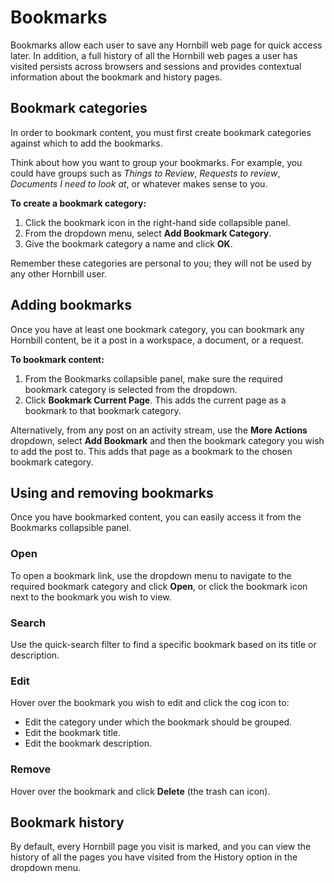 # Bookmarks
Bookmarks allow each user to save any Hornbill web page for quick access later. In addition, a full history of all the Hornbill web pages a user has visited persists across browsers and sessions and provides contextual information about the bookmark and history pages.

## Bookmark categories
In order to bookmark content, you must first create bookmark categories against which to add the bookmarks.

Think about how you want to group your bookmarks. For example, you could have groups such as *Things to Review*, *Requests to review*, *Documents I need to look at*, or whatever makes sense to you.

**To create a bookmark category:**
1. Click the bookmark icon in the right-hand side collapsible panel.
1. From the dropdown menu, select **Add Bookmark Category**.
1. Give the bookmark category a name and click **OK**.

Remember these categories are personal to you; they will not be used by any other Hornbill user.

## Adding bookmarks
Once you have at least one bookmark category, you can bookmark any Hornbill content, be it a post in a workspace, a document, or a request.

**To bookmark content:**
1. From the Bookmarks collapsible panel, make sure the required bookmark category is selected from the dropdown.
1. Click **Bookmark Current Page**. 
This adds the current page as a bookmark to that bookmark category.

Alternatively, from any post on an activity stream, use the **More Actions** dropdown, select **Add Bookmark** and then the bookmark category you wish to add the post to. This adds that page as a bookmark to the chosen bookmark category.

## Using and removing bookmarks
Once you have bookmarked content, you can easily access it from the Bookmarks collapsible panel.

### Open
To open a bookmark link, use the dropdown menu to navigate to the required bookmark category and click **Open**, or  click the bookmark icon next to the bookmark you wish to view.

### Search
Use the quick-search filter to find a specific bookmark based on its title or description.

### Edit
Hover over the bookmark you wish to edit and click the cog icon to:
* Edit the category under which the bookmark should be grouped.
* Edit the bookmark title.
* Edit the bookmark description.

### Remove
Hover over the bookmark and click **Delete** (the trash can icon).

## Bookmark history
By default, every Hornbill page you visit is marked, and you can view the history of all the pages you have visited from the History option in the dropdown menu.

<!-- https://wiki.hornbill.com/index.php?title=Bookmarks -->